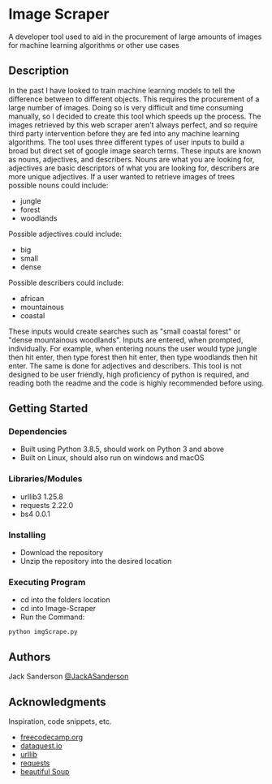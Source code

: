# Image Scraper

A developer tool used to aid in the procurement of large amounts of images for machine learning algorithms or other use cases

## Description

In the past I have looked to train machine learning models to tell the difference between to different objects.
This requires the procurement of a large number of images.
Doing so is very difficult and time consuming manually, so I decided to create this tool which speeds up the process.
The images retrieved by this web scraper aren't always perfect, and so require third party intervention before they are fed into any machine learning algorithms.
The tool uses three different types of user inputs to build a broad but direct set of google image search terms. 
These inputs are known as nouns, adjectives, and describers.
Nouns are what you are looking for, adjectives are basic descriptors of what you are looking for, describers are more unique adjectives.
If a user wanted to retrieve images of trees possible nouns could include:
* jungle
* forest
* woodlands

Possible adjectives could include:
* big
* small
* dense

Possible describers could include:
* african
* mountainous
* coastal

These inputs would create searches such as "small coastal forest" or "dense mountainous woodlands". 
Inputs are entered, when prompted, individually.
For example, when entering nouns the user would type jungle then hit enter, then type forest then hit enter, then type woodlands then hit enter. 
The same is done for adjectives and describers. 
This tool is not designed to be user friendly, high proficiency of python is required, and reading both the readme and the code is highly recommended before using. 

## Getting Started

### Dependencies

* Built using Python 3.8.5, should work on Python 3 and above
* Built on Linux, should also run on windows and macOS

### Libraries/Modules

* urllib3 1.25.8
* requests 2.22.0
* bs4 0.0.1

### Installing

* Download the repository 
* Unzip the repository into the desired location

### Executing Program

* cd into the folders location
* cd into Image-Scraper
* Run the Command:
```
python imgScrape.py
```

## Authors

Jack Sanderson
[@JackASanderson](https://twitter.com/JackASanderson)


## Acknowledgments

Inspiration, code snippets, etc.
* [freecodecamp.org](https://www.freecodecamp.org/news/web-scraping-python-tutorial-how-to-scrape-data-from-a-website/)
* [dataquest.io](https://www.dataquest.io/blog/web-scraping-python-using-beautiful-soup/)
* [urllib](https://docs.python.org/3/library/urllib.html)
* [requests](https://docs.python-requests.org/en/master/)
* [beautiful Soup](https://www.crummy.com/software/BeautifulSoup/bs4/doc/)